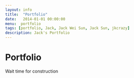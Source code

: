 ```yaml
---
layout: info
title:  "Portfolio"
date:   2014-01-01 00:00:00
menu:  portfolio
tags: [portfolio, Jack, Jack Wei Sun, Jack Sun, jkcrazy]
description: Jack's Portfolio
---
```


Portfolio
=========

Wait time for construction
